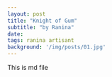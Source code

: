 ```yaml
---
layout: post
title: "Knight of Gum"
subtitle: "by Ranina"
date:
tags: ranina artisant
background: '/img/posts/01.jpg'
---
```


This is md file
